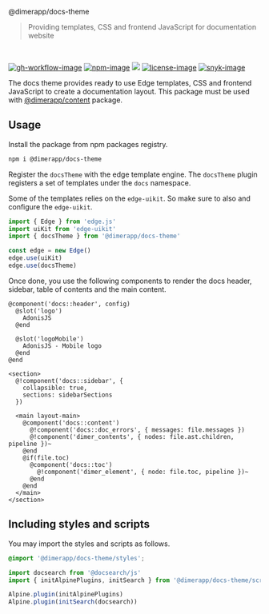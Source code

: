 @dimerapp/docs-theme
> Providing templates, CSS and frontend JavaScript for documentation website

<br />

[![gh-workflow-image]][gh-workflow-url] [![npm-image]][npm-url] ![][typescript-image] [![license-image]][license-url] [![snyk-image]][snyk-url]

The docs theme provides ready to use Edge templates, CSS and frontend JavaScript to create a documentation layout. This package must be used with [@dimerapp/content](https://github.com/dimerapp/content) package.

## Usage
Install the package from npm packages registry.

```sh
npm i @dimerapp/docs-theme
```

Register the `docsTheme` with the edge template engine. The `docsTheme` plugin registers a set of templates under the `docs` namespace. 

Some of the templates relies on the `edge-uikit`. So make sure to also and configure the `edge-uikit`.

```ts
import { Edge } from 'edge.js'
import uiKit from 'edge-uikit'
import { docsTheme } from '@dimerapp/docs-theme'

const edge = new Edge()
edge.use(uiKit)
edge.use(docsTheme)
```

Once done, you use the following components to render the docs header, sidebar, table of contents and the main content.

```edge
@component('docs::header', config)
  @slot('logo')
    AdonisJS
  @end

  @slot('logoMobile')
    AdonisJS - Mobile logo
  @end
@end

<section>
  @!component('docs::sidebar', {
    collapsible: true,
    sections: sidebarSections
  })

  <main layout-main>
    @component('docs::content')
      @!component('docs::doc_errors', { messages: file.messages })
      @!component('dimer_contents', { nodes: file.ast.children, pipeline })~
    @end
    @if(file.toc)
      @component('docs::toc')
        @!component('dimer_element', { node: file.toc, pipeline })~
      @end
    @end
  </main>
</section>
```

## Including styles and scripts
You may import the styles and scripts as follows. 

```css
@import '@dimerapp/docs-theme/styles';
```

```js
import docsearch from '@docsearch/js'
import { initAlpinePlugins, initSearch } from '@dimerapp/docs-theme/scripts'

Alpine.plugin(initAlpinePlugins)
Alpine.plugin(initSearch(docsearch))
```

[gh-workflow-image]: https://img.shields.io/github/actions/workflow/status/dimerapp/docs-theme/test.yml?style=for-the-badge
[gh-workflow-url]: https://github.com/dimerapp/docs-theme/actions/workflows/test.yml "Github action"

[npm-image]: https://img.shields.io/npm/v/@dimerapp/docs-theme/latest.svg?style=for-the-badge&logo=npm
[npm-url]: https://www.npmjs.com/package/@dimerapp/docs-theme/v/latest "npm"

[typescript-image]: https://img.shields.io/badge/Typescript-294E80.svg?style=for-the-badge&logo=typescript

[license-url]: LICENSE.md
[license-image]: https://img.shields.io/github/license/dimerapp/docs-theme?style=for-the-badge

[snyk-image]: https://img.shields.io/snyk/vulnerabilities/github/dimerapp/docs-theme?label=Snyk%20Vulnerabilities&style=for-the-badge
[snyk-url]: https://snyk.io/test/github/dimerapp/docs-theme?targetFile=package.json "snyk"
